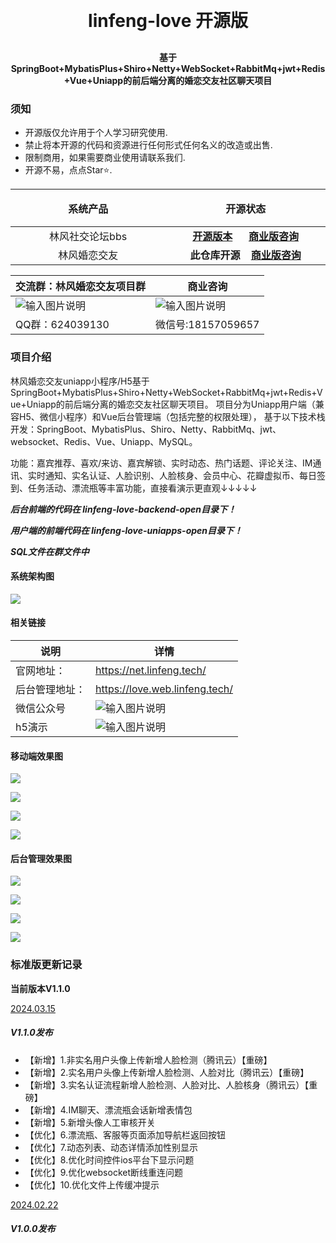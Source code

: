 <h1 align="center" style="margin: 30px 0 30px; font-weight: bold;">linfeng-love 开源版</h1>
<h4 align="center">基于SpringBoot+MybatisPlus+Shiro+Netty+WebSocket+RabbitMq+jwt+Redis+Vue+Uniapp的前后端分离的婚恋交友社区聊天项目</h4>

### 须知
- 开源版仅允许用于个人学习研究使用.
- 禁止将本开源的代码和资源进行任何形式任何名义的改造或出售.
- 限制商用，如果需要商业使用请联系我们.
- 开源不易，点点Star⭐.
<table width="100%" border="0" cellspacing="0" cellpadding="0" align="center">
  <thead>
    <tr>
      <th  width="300px" align="center" height="60">系统产品</th>
     <th  width="300px" align="center" height="60">开源状态</th>
    </tr>
  </thead>
  <tbody>
  <tr>
      <td align="center">林风社交论坛bbs</td>
      <td align="center"> <b><a  href="https://gitee.com/virus010101/linfeng-community" target="_blank">开源版本</a></b>&nbsp;&nbsp;&nbsp;&nbsp;&nbsp;&nbsp;<b><a  href="/images/qrcode-bbs-wx.png" target="_blank">商业版咨询</a></b></td>
    </tr>
 <tr>
      <td align="center">林风婚恋交友</td>
      <td align="center"> <b>此仓库开源</b>&nbsp;&nbsp;&nbsp;&nbsp;<b><a  href="/images/qrcode-love-wx.jpg" target="_blank">商业版咨询</a></b></td>
    </tr>
  </tbody>
</table>

| 交流群：林风婚恋交友项目群                     | 商业咨询                                                                                       |
|-------------------------------------------------------------------------------|--------------------------------------------------------------------------------------------|
| ![输入图片说明](/images/qrcode-love-group.jpg) | ![输入图片说明](/images/qrcode-love-wx.jpg) |
| QQ群：624039130                              | 微信号:18157059657                                                                            |

### 项目介绍
林风婚恋交友uniapp小程序/H5基于SpringBoot+MybatisPlus+Shiro+Netty+WebSocket+RabbitMq+jwt+Redis+Vue+Uniapp的前后端分离的婚恋交友社区聊天项目。 项目分为Uniapp用户端（兼容H5、微信小程序）和Vue后台管理端（包括完整的权限处理）， 基于以下技术栈开发：SpringBoot、MybatisPlus、Shiro、Netty、RabbitMq、jwt、websocket、Redis、Vue、Uniapp、MySQL。

功能：嘉宾推荐、喜欢/来访、嘉宾解锁、实时动态、热门话题、评论关注、IM通讯、实时通知、实名认证、人脸识别、人脸核身、会员中心、花瓣虚拟币、每日签到、任务活动、漂流瓶等丰富功能，直接看演示更直观↓↓↓↓↓

***后台前端的代码在 linfeng-love-backend-open目录下！***

***用户端的前端代码在 linfeng-love-uniapps-open目录下！***

***SQL文件在群文件中***

#### 系统架构图
![](/images/love-main.png)

#### 相关链接
| 说明      | 详情                                                                                         |
|---------|--------------------------------------------------------------------------------------------|
| 官网地址：   | https://net.linfeng.tech/                                                                  |
| 后台管理地址： | https://love.web.linfeng.tech/                                                             |
| 微信公众号   | ![输入图片说明](/images/linfeng-ma.jpg)     |
| h5演示    | ![输入图片说明](/images/qrcode-love-h5.png) |


#### 移动端效果图

![](/images/love-1.png)

![](/images/love-2.png)

![](/images/love-3.png)

![](/images/love-4.png)

#### 后台管理效果图

![](/images/web-1.jpg)

![](/images/web-2.jpg)

![](/images/web-3.jpg)

![](/images/web-4.jpg)


### 标准版更新记录

**当前版本V1.1.0**

<u>2024.03.15</u>
##### **V1.1.0发布**
- 【新增】1.非实名用户头像上传新增人脸检测（腾讯云）【重磅】
- 【新增】2.实名用户头像上传新增人脸检测、人脸对比（腾讯云）【重磅】
- 【新增】3.实名认证流程新增人脸检测、人脸对比、人脸核身（腾讯云）【重磅】
- 【新增】4.IM聊天、漂流瓶会话新增表情包
- 【新增】5.新增头像人工审核开关
- 【优化】6.漂流瓶、客服等页面添加导航栏返回按钮
- 【优化】7.动态列表、动态详情添加性别显示
- 【优化】8.优化时间控件ios平台下显示问题
- 【优化】9.优化websocket断线重连问题
- 【优化】10.优化文件上传缓冲提示

<u>2024.02.22</u>
##### **V1.0.0发布**
